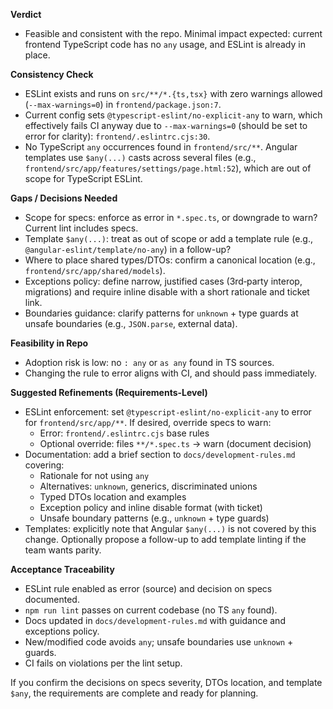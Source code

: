 **Verdict**
- Feasible and consistent with the repo. Minimal impact expected: current frontend TypeScript code has no `any` usage, and ESLint is already in place.

**Consistency Check**
- ESLint exists and runs on `src/**/*.{ts,tsx}` with zero warnings allowed (`--max-warnings=0`) in `frontend/package.json:7`.
- Current config sets `@typescript-eslint/no-explicit-any` to warn, which effectively fails CI anyway due to `--max-warnings=0` (should be set to error for clarity): `frontend/.eslintrc.cjs:30`.
- No TypeScript `any` occurrences found in `frontend/src/**`. Angular templates use `$any(...)` casts across several files (e.g., `frontend/src/app/features/settings/page.html:52`), which are out of scope for TypeScript ESLint.

**Gaps / Decisions Needed**
- Scope for specs: enforce as error in `*.spec.ts`, or downgrade to warn? Current lint includes specs.
- Template `$any(...)`: treat as out of scope or add a template rule (e.g., `@angular-eslint/template/no-any`) in a follow-up?
- Where to place shared types/DTOs: confirm a canonical location (e.g., `frontend/src/app/shared/models`).
- Exceptions policy: define narrow, justified cases (3rd‑party interop, migrations) and require inline disable with a short rationale and ticket link.
- Boundaries guidance: clarify patterns for `unknown` + type guards at unsafe boundaries (e.g., `JSON.parse`, external data).

**Feasibility in Repo**
- Adoption risk is low: no `: any` or `as any` found in TS sources.
- Changing the rule to error aligns with CI, and should pass immediately.

**Suggested Refinements (Requirements-Level)**
- ESLint enforcement: set `@typescript-eslint/no-explicit-any` to error for `frontend/src/app/**`. If desired, override specs to warn:
  - Error: `frontend/.eslintrc.cjs` base rules
  - Optional override: files `**/*.spec.ts` → warn (document decision)
- Documentation: add a brief section to `docs/development-rules.md` covering:
  - Rationale for not using `any`
  - Alternatives: `unknown`, generics, discriminated unions
  - Typed DTOs location and examples
  - Exception policy and inline disable format (with ticket)
  - Unsafe boundary patterns (e.g., `unknown` + type guards)
- Templates: explicitly note that Angular `$any(...)` is not covered by this change. Optionally propose a follow-up to add template linting if the team wants parity.

**Acceptance Traceability**
- ESLint rule enabled as error (source) and decision on specs documented.
- `npm run lint` passes on current codebase (no TS `any` found).
- Docs updated in `docs/development-rules.md` with guidance and exceptions policy.
- New/modified code avoids `any`; unsafe boundaries use `unknown` + guards.
- CI fails on violations per the lint setup.

If you confirm the decisions on specs severity, DTOs location, and template `$any`, the requirements are complete and ready for planning.